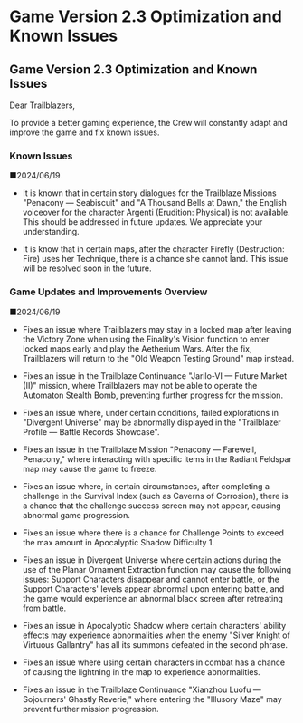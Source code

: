# Game Version 2.3 Optimization and Known Issues
## Game Version 2.3 Optimization and Known Issues


Dear Trailblazers,

To provide a better gaming experience, the Crew will constantly adapt and improve the game and fix known issues.

### Known Issues

■2024/06/19

- It is known that in certain story dialogues for the Trailblaze Missions "Penacony — Seabiscuit" and "A Thousand Bells at Dawn," the English voiceover for the character Argenti (Erudition: Physical) is not available. This should be addressed in future updates. We appreciate your understanding.

- It is know that in certain maps, after the character Firefly (Destruction: Fire) uses her Technique, there is a chance she cannot land. This issue will be resolved soon in the future.

### Game Updates and Improvements Overview

■2024/06/19

- Fixes an issue where Trailblazers may stay in a locked map after leaving the Victory Zone when using the Finality's Vision function to enter locked maps early and play the Aetherium Wars. After the fix, Trailblazers will return to the "Old Weapon Testing Ground" map instead.

- Fixes an issue in the Trailblaze Continuance "Jarilo-VI — Future Market (II)" mission, where Trailblazers may not be able to operate the Automaton Stealth Bomb, preventing further progress for the mission.

- Fixes an issue where, under certain conditions, failed explorations in "Divergent Universe" may be abnormally displayed in the "Trailblazer Profile — Battle Records Showcase".

- Fixes an issue in the Trailblaze Mission "Penacony — Farewell, Penacony," where interacting with specific items in the Radiant Feldspar map may cause the game to freeze.

- Fixes an issue where, in certain circumstances, after completing a challenge in the Survival Index (such as Caverns of Corrosion), there is a chance that the challenge success screen may not appear, causing abnormal game progression.

- Fixes an issue where there is a chance for Challenge Points to exceed the max amount in Apocalyptic Shadow Difficulty 1.

- Fixes an issue in Divergent Universe where certain actions during the use of the Planar Ornament Extraction function may cause the following issues: Support Characters disappear and cannot enter battle, or the Support Characters' levels appear abnormal upon entering battle, and the game would experience an abnormal black screen after retreating from battle.

- Fixes an issue in Apocalyptic Shadow where certain characters' ability effects may experience abnormalities when the enemy "Silver Knight of Virtuous Gallantry" has all its summons defeated in the second phrase.

- Fixes an issue where using certain characters in combat has a chance of causing the lightning in the map to experience abnormalities.

- Fixes an issue in the Trailblaze Continuance "Xianzhou Luofu — Sojourners' Ghastly Reverie," where entering the "Illusory Maze" may prevent further mission progression.
